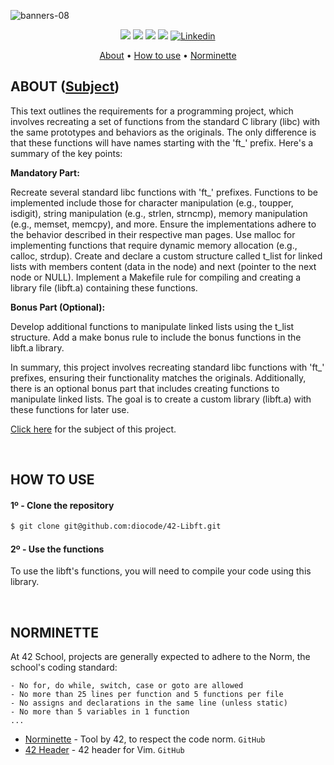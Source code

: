 ![banners-08](https://github.com/diocode/42-Libft/assets/107859177/cc145406-c7f8-47ca-b22d-b7a450a8b0b3)

<p align="center">
	<img src="https://img.shields.io/badge/status-finished-success?color=%2312bab9&style=flat-square"/>
	<img src="https://img.shields.io/badge/evaluated-05%20%2F%2012%20%2F%202022-success?color=%2312bab9&style=flat-square"/>
	<img src="https://img.shields.io/badge/score-125%20%2F%20100-success?color=%2312bab9&style=flat-square"/>
	<img src="https://img.shields.io/github/last-commit/diocode/philosophers?color=%2312bab9&style=flat-square"/>
	<a href='https://www.linkedin.com/in/diogo-gsilva' target="_blank"><img alt='Linkedin' src='https://img.shields.io/badge/LinkedIn-100000?style=flat-square&logo=Linkedin&logoColor=white&labelColor=0A66C2&color=0A66C2'/></a>
</p>

<p align="center">
	<a href="#about">About</a> •
	<a href="#how-to-use">How to use</a> •
	<a href="#norminette">Norminette</a>
</p>

## ABOUT ([Subject](/.github/en.subject.pdf))

This text outlines the requirements for a programming project, which involves recreating a set of functions from the standard C library (libc) with the same prototypes and behaviors as the originals. The only difference is that these functions will have names starting with the 'ft_' prefix. Here's a summary of the key points:

**Mandatory Part:**

Recreate several standard libc functions with 'ft_' prefixes.
Functions to be implemented include those for character manipulation (e.g., toupper, isdigit), string manipulation (e.g., strlen, strncmp), memory manipulation (e.g., memset, memcpy), and more.
Ensure the implementations adhere to the behavior described in their respective man pages.
Use malloc for implementing functions that require dynamic memory allocation (e.g., calloc, strdup).
Create and declare a custom structure called t_list for linked lists with members content (data in the node) and next (pointer to the next node or NULL).
Implement a Makefile rule for compiling and creating a library file (libft.a) containing these functions.

**Bonus Part (Optional):**

Develop additional functions to manipulate linked lists using the t_list structure.
Add a make bonus rule to include the bonus functions in the libft.a library.

In summary, this project involves recreating standard libc functions with 'ft_' prefixes, ensuring their functionality matches the originals. Additionally, there is an optional bonus part that includes creating functions to manipulate linked lists. The goal is to create a custom library (libft.a) with these functions for later use.

<a href="/.github/en.subject.pdf">Click here</a> for the subject of this project.

<br>

## HOW TO USE
#### 1º - Clone the repository
```bash
$ git clone git@github.com:diocode/42-Libft.git
```
#### 2º - Use the functions
To use the libft's functions, you will need to compile your code using this library.

<br>

## NORMINETTE
At 42 School, projects are generally expected to adhere to the Norm, the school's coding standard:

```
- No for, do while, switch, case or goto are allowed
- No more than 25 lines per function and 5 functions per file
- No assigns and declarations in the same line (unless static)
- No more than 5 variables in 1 function
... 
```

* [Norminette](https://github.com/42School/norminette) - Tool by 42, to respect the code norm. `GitHub`
* [42 Header](https://github.com/42Paris/42header) - 42 header for Vim. `GitHub`
